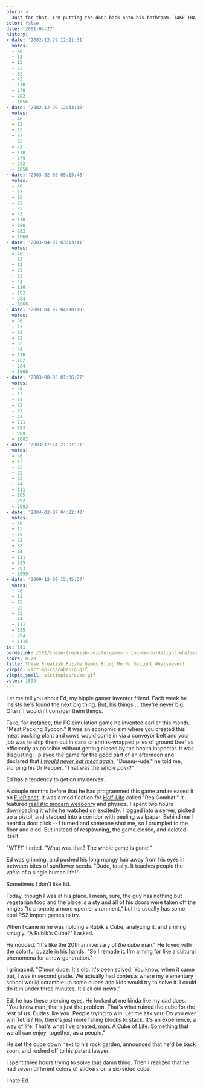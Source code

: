 ```yaml
---
blurb: >
  Just for that, I'm putting the door back onto his bathroom. TAKE THAT HIPPIEBOY!
color: false
date: '2001-04-27'
history:
- date: '2002-12-29 12:21:31'
  votes:
  - 46
  - 13
  - 15
  - 22
  - 32
  - 42
  - 110
  - 179
  - 282
  - 1056
- date: '2002-12-29 12:33:16'
  votes:
  - 46
  - 13
  - 15
  - 22
  - 32
  - 42
  - 110
  - 179
  - 282
  - 1056
- date: '2003-02-05 05:15:48'
  votes:
  - 46
  - 13
  - 15
  - 22
  - 32
  - 43
  - 110
  - 180
  - 282
  - 1060
- date: '2003-04-07 03:13:41'
  votes:
  - 46
  - 13
  - 15
  - 22
  - 33
  - 43
  - 110
  - 182
  - 284
  - 1066
- date: '2003-04-07 04:30:19'
  votes:
  - 46
  - 13
  - 15
  - 22
  - 33
  - 43
  - 110
  - 182
  - 284
  - 1066
- date: '2003-08-03 01:36:27'
  votes:
  - 46
  - 13
  - 15
  - 22
  - 33
  - 44
  - 111
  - 183
  - 289
  - 1082
- date: '2003-12-14 21:37:31'
  votes:
  - 46
  - 13
  - 15
  - 22
  - 33
  - 44
  - 111
  - 185
  - 292
  - 1093
- date: '2004-02-07 04:22:40'
  votes:
  - 46
  - 13
  - 15
  - 22
  - 33
  - 44
  - 111
  - 185
  - 293
  - 1099
- date: '2009-12-09 15:45:37'
  votes:
  - 46
  - 13
  - 15
  - 22
  - 33
  - 44
  - 111
  - 185
  - 294
  - 1115
id: 181
permalink: /181/these-freakish-puzzle-games-bring-me-no-delight-whatsoever/
score: 8.79
title: These Freakish Puzzle Games Bring Me No Delight Whatsoever!
vicpic: victimpics/cubebig.gif
vicpic_small: victimpics/cube.gif
votes: 1899
---
```


Let me tell you about Ed, my hippie gamer inventor friend. Each week he
insists he's found the next big thing. But, his things ... they're never
big. Often, I wouldn't consider them things.

Take, for instance, the PC simulation game he invented earlier this
month. "Meat Packing Tycoon." It was an economic sim where you created
this meat packing plant and cows would come in via a conveyor belt and
your job was to ship them out in cans or shrink-wrapped piles of ground
beef as efficiently as possible without getting closed by the health
inspector. It was disgusting! I played the game for the good part of an
afternoon and declared that *[I would never eat meat
again.](%ARTICLE[22]%)* "Duuuu--ude," he told me, slurping his Dr
Pepper. "That was the whole *point!*"

Ed has a tendency to get on my nerves.

A couple months before that he had programmed this game and released it
on
[FilePlanet](http://web.archive.org/web/20010427000000/http://www.fileplanet.com/).
It was a modification for
[Half-Life](http://web.archive.org/web/20010427000000/http://www.planethalflife.com/)
called "RealCombat." It featured [realistic modern
weaponry](%ARTICLE[48]%) and physics. I spent two hours downloading
it while he watched on excitedly. I logged into a server, picked up a
pistol, and stepped into a corridor with peeling wallpaper. Behind me I
heard a door click -- I turned and someone shot me, so I crumpled to the
floor and died. But instead of respawning, the game closed, and deleted
itself.

"WTF!" I cried. "What was that? The whole game is gone!"

Ed was grinning, and pushed his long mangy hair away from his eyes in
between bites of sunflower seeds. "Dude, totally. It teaches people the
*value* of a single human life!"

Sometimes I don't like Ed.

Today, though I was at his place. I mean, sure, the guy has nothing but
vegetarian food and the place is a sty and all of his doors were taken
off the hinges "to promote a more open environment," but he usually has
some cool PS2 import games to try.

When I came in he was holding a Rubik's Cube, analyzing it, and smiling
smugly. "A Rubik's Cube?" I asked.

He nodded. "It's like the 20th anniversary of *the cube* man." He toyed
with the colorful puzzle in his hands. "So I remade it. I'm aiming for
like a cultural phenomena for a new generation."

I grimaced. "C'mon dude. It's old. It's been solved. You know, when it
came out, I was in second grade. We actually had contests where my
elementary school would scramble up some cubes and kids would try to
solve it. I could do it in under three minutes. It's all old news."

Ed, he has these piercing eyes. He looked at me kinda like my dad does.
"You know man, that's just the problem. That's what ruined the cube for
the rest of us. Dudes like you. People trying to win. Let me ask you: Do
you ever win Tetris? No, there's just more falling blocks to stack. It's
an experience, a way of life. That's what I've created, man. A Cube of
Life. Something that we all can enjoy, together, as a people."

He set the cube down next to his rock garden, announced that he'd be
back soon, and rushed off to his patent lawyer.

I spent three hours trying to solve that damn thing. Then I realized
that he had seven different colors of stickers on a six-sided cube.

I hate Ed.